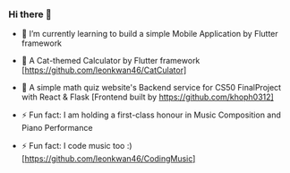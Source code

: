 ### Hi there 👋

- 🔭 I’m currently learning to build a simple Mobile Application by Flutter framework

- 🌱 A Cat-themed Calculator by Flutter framework [https://github.com/leonkwan46/CatCulator]

- 🌱 A simple math quiz website's Backend service for CS50 FinalProject with React & Flask [Frontend built by https://github.com/khoph0312]

- ⚡ Fun fact: I am holding a first-class honour in Music Composition and Piano Performance

- ⚡ Fun fact: I code music too :) [https://github.com/leonkwan46/CodingMusic]

<!--
**leonkwan46/leonkwan46** is a ✨ _special_ ✨ repository because its `README.md` (this file) appears on your GitHub profile.

Here are some ideas to get you started:

- 🔭 I’m currently working on ...
- 🌱 I’m currently learning ...
- 👯 I’m looking to collaborate on ...
- 🤔 I’m looking for help with ...
- 💬 Ask me about ...
- 📫 How to reach me: ...
- 😄 Pronouns: ...
- ⚡ Fun fact: ...
-->
